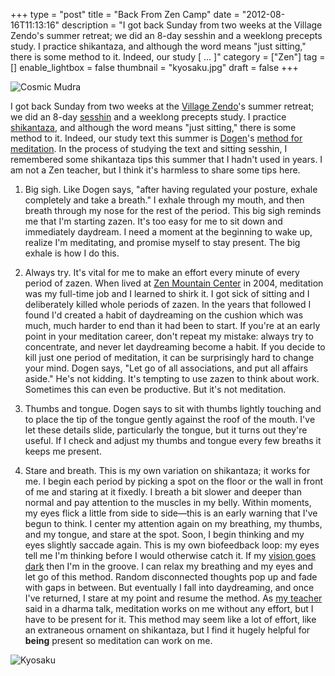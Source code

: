 +++
type = "post"
title = "Back From Zen Camp"
date = "2012-08-16T11:13:16"
description = "I got back Sunday from two weeks at the Village Zendo's summer retreat; we did an 8-day sesshin and a weeklong precepts study. I practice shikantaza, and although the word means \"just sitting,\" there is some method to it. Indeed, our study [ ... ]"
category = ["Zen"]
tag = []
enable_lightbox = false
thumbnail = "kyosaku.jpg"
draft = false
+++

<p><img style="display:block; margin-left:auto; margin-right:auto;" src="mudra.jpg" alt="Cosmic Mudra" title="mudra.jpg" border="0"   /></p>
<p>I got back Sunday from two weeks at the <a href="http://villagezendo.org">Village Zendo</a>'s summer retreat; we did an 8-day <a href="http://en.wikipedia.org/wiki/Sesshin">sesshin</a> and a weeklong precepts study. I practice <a href="http://en.wikipedia.org/wiki/Shikantaza">shikantaza</a>, and although the word means "just sitting," there is some method to it. Indeed, our study text this summer is <a href="http://en.wikipedia.org/wiki/Dogen">Dogen</a>'s <a href="http://www.stanford.edu/group/scbs/sztp3/translations/gongyo_seiten/translations/part_3/fukan_zazengi.html">method for meditation</a>. In the process of studying the text and sitting sesshin, I remembered some shikantaza tips this summer that I hadn't used in years. I am not a Zen teacher, but I think it's harmless to share some tips here.</p>
<ol>
<li>
<p>Big sigh. Like Dogen says, "after having regulated your posture, exhale completely and take a breath." I exhale through my mouth, and then breath through my nose for the rest of the period. This big sigh reminds me that I'm starting zazen. It's too easy for me to sit down and immediately daydream. I need a moment at the beginning to wake up, realize I'm meditating, and promise myself to stay present. The big exhale is how I do this.</p>
</li>
<li>
<p>Always try. It's vital for me to make an effort every minute of every period of zazen. When lived at <a href="http://www.zmc.org/">Zen Mountain Center</a> in 2004, meditation was my full-time job and I learned to shirk it. I got sick of sitting and I deliberately killed whole periods of zazen. In the years that followed I found I'd created a habit of daydreaming on the cushion which was much, much harder to end than it had been to start. If you're at an early point in your meditation career, don't repeat my mistake: always try to concentrate, and never let daydreaming become a habit. If you decide to kill just one period of meditation, it can be surprisingly hard to change your mind. Dogen says, "Let go of all associations, and put all affairs aside." He's not kidding. It's tempting to use zazen to think about work. Sometimes this can even be productive. But it's not meditation.</p>
</li>
<li>
<p>Thumbs and tongue. Dogen says to sit with thumbs lightly touching and to place the tip of the tongue gently against the roof of the mouth. I've let these details slide, particularly the tongue, but it turns out they're useful. If I check and adjust my thumbs and tongue every few breaths it keeps me present.</p>
</li>
<li>
<p>Stare and breath. This is my own variation on shikantaza; it works for me. I begin each period by picking a spot on the floor or the wall in front of me and staring at it fixedly. I breath a bit slower and deeper than normal and pay  attention to the muscles in my belly. Within moments, my eyes flick a little from side to side&mdash;this is an early warning that I've begun to think. I center my attention again on my breathing, my thumbs, and my tongue, and stare at the spot. Soon, I begin thinking and my eyes slightly saccade again. This is my own biofeedback loop: my eyes tell me I'm thinking before I would otherwise catch it. If my <a href="http://en.wikipedia.org/wiki/Stabilized_images">vision goes dark</a> then I'm in the groove. I can relax my breathing and my eyes and let go of this method. Random disconnected thoughts pop up and fade with gaps in between. But eventually I fall into daydreaming, and once I've returned, I stare at my point and resume the method. As <a href="http://villagezendo.org/teachers/roshi-enkyo-ohara/">my teacher</a> said in a dharma talk, meditation works on me without any effort, but I have to be present for it. This method may seem like a lot of effort, like an extraneous ornament on shikantaza, but I find it hugely helpful for <strong>being</strong> present so meditation can work on me.</p>
</li>
</ol>
<p><img style="display:block; margin-left:auto; margin-right:auto;" src="kyosaku.jpg" alt="Kyosaku" title="kyosaku.jpg" border="0"   /></p>
